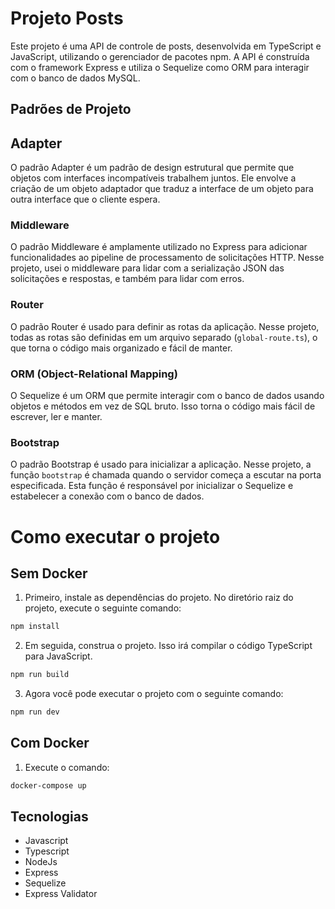 # Projeto Posts

Este projeto é uma API de controle de posts, desenvolvida em TypeScript e JavaScript, utilizando o gerenciador de pacotes npm. A API é construída com o framework Express e utiliza o Sequelize como ORM para interagir com o banco de dados MySQL.

## Padrões de Projeto

## Adapter
O padrão Adapter é um padrão de design estrutural que permite que objetos com interfaces incompatíveis trabalhem juntos. Ele envolve a criação de um objeto adaptador que traduz a interface de um objeto para outra interface que o cliente espera.

### Middleware

O padrão Middleware é amplamente utilizado no Express para adicionar funcionalidades ao pipeline de processamento de solicitações HTTP. Nesse projeto, usei o middleware para lidar com a serialização JSON das solicitações e respostas, e também para lidar com erros.

### Router

O padrão Router é usado para definir as rotas da aplicação. Nesse projeto, todas as rotas são definidas em um arquivo separado (`global-route.ts`), o que torna o código mais organizado e fácil de manter.

### ORM (Object-Relational Mapping)

O Sequelize é um ORM que permite interagir com o banco de dados usando objetos e métodos em vez de SQL bruto. Isso torna o código mais fácil de escrever, ler e manter.

### Bootstrap

O padrão Bootstrap é usado para inicializar a aplicação. Nesse projeto, a função `bootstrap` é chamada quando o servidor começa a escutar na porta especificada. Esta função é responsável por inicializar o Sequelize e estabelecer a conexão com o banco de dados.

# Como executar o projeto

## Sem Docker

1. Primeiro, instale as dependências do projeto. No diretório raiz do projeto, execute o seguinte comando:

```bash
npm install
```

2. Em seguida, construa o projeto. Isso irá compilar o código TypeScript para JavaScript.

```bash
npm run build
```

3. Agora você pode executar o projeto com o seguinte comando:

```bash
npm run dev
```

## Com Docker

1. Execute o comando:

```bash
docker-compose up
```

## Tecnologias

- Javascript
- Typescript
- NodeJs
- Express
- Sequelize
- Express Validator
